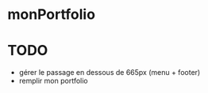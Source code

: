 monPortfolio
============

TODO
====
- gérer le passage en dessous de 665px (menu + footer)
- remplir mon portfolio
